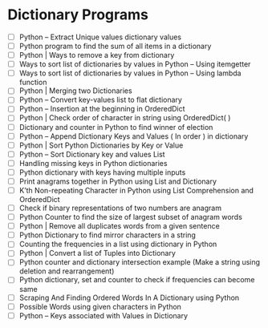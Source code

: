 # Dictionary Programs

- [ ] Python – Extract Unique values dictionary values
- [ ] Python program to find the sum of all items in a dictionary
- [ ] Python | Ways to remove a key from dictionary
- [ ] Ways to sort list of dictionaries by values in Python – Using itemgetter
- [ ] Ways to sort list of dictionaries by values in Python – Using lambda function
- [ ] Python | Merging two Dictionaries
- [ ] Python – Convert key-values list to flat dictionary
- [ ] Python – Insertion at the beginning in OrderedDict
- [ ] Python | Check order of character in string using OrderedDict( )
- [ ] Dictionary and counter in Python to find winner of election
- [ ] Python – Append Dictionary Keys and Values ( In order ) in dictionary
- [ ] Python | Sort Python Dictionaries by Key or Value
- [ ] Python – Sort Dictionary key and values List
- [ ] Handling missing keys in Python dictionaries
- [ ] Python dictionary with keys having multiple inputs
- [ ] Print anagrams together in Python using List and Dictionary
- [ ] K’th Non-repeating Character in Python using List Comprehension and OrderedDict
- [ ] Check if binary representations of two numbers are anagram
- [ ] Python Counter to find the size of largest subset of anagram words
- [ ] Python | Remove all duplicates words from a given sentence
- [ ] Python Dictionary to find mirror characters in a string
- [ ] Counting the frequencies in a list using dictionary in Python
- [ ] Python | Convert a list of Tuples into Dictionary
- [ ] Python counter and dictionary intersection example (Make a string using deletion and rearrangement)
- [ ] Python dictionary, set and counter to check if frequencies can become same
- [ ] Scraping And Finding Ordered Words In A Dictionary using Python
- [ ] Possible Words using given characters in Python
- [ ] Python – Keys associated with Values in Dictionary